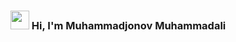 ### <img src="https://media.giphy.com/media/hvRJCLFzcasrR4ia7z/giphy.gif" width = "30px"> Hi, I'm Muhammadjonov Muhammadali 
